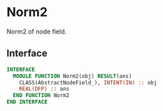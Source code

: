 # Norm2

Norm2 of node field.

## Interface

```fortran
INTERFACE
  MODULE FUNCTION Norm2(obj) RESULT(ans)
    CLASS(AbstractNodeField_), INTENT(IN) :: obj
    REAL(DFP) :: ans
  END FUNCTION Norm2
END INTERFACE
```